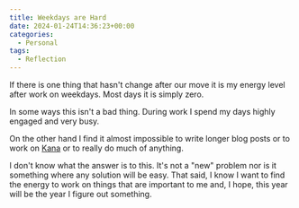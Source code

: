 ```yaml
---
title: Weekdays are Hard
date: 2024-01-24T14:36:23+00:00
categories:
  - Personal
tags:
  - Reflection
---
```


If there is one thing that hasn't change after our move it is my energy level after work on weekdays. Most days it is simply zero.

In some ways this isn't a bad thing. During work I spend my days highly engaged and very busy.

On the other hand I find it almost impossible to write longer blog posts or to work on [Kana][1] or to really do much of anything.

I don't know what the answer is to this. It's not a "new" problem nor is it something where any solution will be easy. That said, I know I want to find the energy to work on things that are important to me and, I hope, this year will be the year I figure out something.

 [1]: https://github.com/ChrisWiegman/kana/